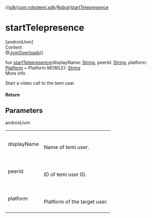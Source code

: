 //[sdk](../../../index.md)/[com.robotemi.sdk](../index.md)/[Robot](index.md)/[startTelepresence](start-telepresence.md)



# startTelepresence  
[androidJvm]  
Content  
@[JvmOverloads](https://kotlinlang.org/api/latest/jvm/stdlib/kotlin.jvm/-jvm-overloads/index.html)()  
  
fun [startTelepresence](start-telepresence.md)(displayName: [String](https://kotlinlang.org/api/latest/jvm/stdlib/kotlin/-string/index.html), peerId: [String](https://kotlinlang.org/api/latest/jvm/stdlib/kotlin/-string/index.html), platform: [Platform](../../com.robotemi.sdk.constants/-platform/index.md) = Platform.MOBILE): [String](https://kotlinlang.org/api/latest/jvm/stdlib/kotlin/-string/index.html)  
More info  


Start a video call to the temi user.



#### Return  


## Parameters  
  
androidJvm  
  
| | |
|---|---|
| <a name="com.robotemi.sdk/Robot/startTelepresence/#kotlin.String#kotlin.String#com.robotemi.sdk.constants.Platform/PointingToDeclaration/"></a>displayName| <a name="com.robotemi.sdk/Robot/startTelepresence/#kotlin.String#kotlin.String#com.robotemi.sdk.constants.Platform/PointingToDeclaration/"></a><br><br>Name of temi user.<br><br>|
| <a name="com.robotemi.sdk/Robot/startTelepresence/#kotlin.String#kotlin.String#com.robotemi.sdk.constants.Platform/PointingToDeclaration/"></a>peerId| <a name="com.robotemi.sdk/Robot/startTelepresence/#kotlin.String#kotlin.String#com.robotemi.sdk.constants.Platform/PointingToDeclaration/"></a><br><br>ID of temi user ID.<br><br>|
| <a name="com.robotemi.sdk/Robot/startTelepresence/#kotlin.String#kotlin.String#com.robotemi.sdk.constants.Platform/PointingToDeclaration/"></a>platform| <a name="com.robotemi.sdk/Robot/startTelepresence/#kotlin.String#kotlin.String#com.robotemi.sdk.constants.Platform/PointingToDeclaration/"></a><br><br>Platform of the target user.<br><br>|
  
  



